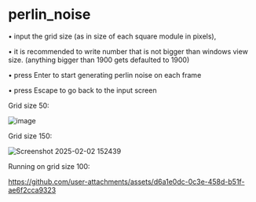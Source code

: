 # perlin_noise

  • input the grid size (as in size of each square module in pixels),
  
  • it is recommended to write number that is not bigger than windows view size. (anything bigger than 1900 gets defaulted to 1900)
  
  • press Enter to start generating perlin noise on each frame
  
  • press Escape to go back to the input screen


Grid size 50:

![image](https://github.com/user-attachments/assets/4f31e49e-7fb4-4302-84f8-2e784d3ae538)


Grid size 150:

![Screenshot 2025-02-02 152439](https://github.com/user-attachments/assets/2faf7534-5355-4de6-b1d0-6f4efce9c0bf)


Running on grid size 100:


https://github.com/user-attachments/assets/d6a1e0dc-0c3e-458d-b51f-ae6f2cca9323


